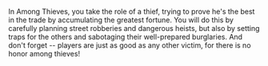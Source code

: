 In Among Thieves, you take the role of a thief, trying to prove he's the best in the trade by accumulating the greatest fortune. You will do this by carefully planning street robberies and dangerous heists, but also by setting traps for the others and sabotaging their well-prepared burglaries. And don't forget -- players are just as good as any other victim, for there is no honor among thieves!